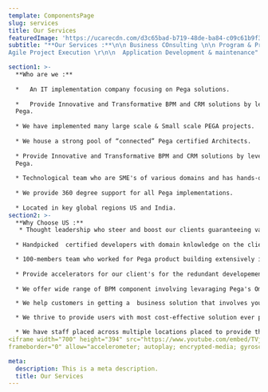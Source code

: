 ```yaml
---
template: ComponentsPage
slug: services
title: Our Services
featuredImage: 'https://ucarecdn.com/d3c65bad-b719-48de-ba84-c09c61b9f3b8/'
subtitle: "**Our Services :**\n\n Business COnsulting \n\n Program & Project Management \n\n Business Process Analysis & Engineering
Agile Project Execution \r\n\n  Application Development & maintenance"

section1: >-
  **Who are we :**
  
  *   An IT implementation company focusing on Pega solutions.
  
  *   Provide Innovative and Transformative BPM and CRM solutions by leveraging
  Pega.
  
  * We have implemented many large scale & Small scale PEGA projects.
   
  * We house a strong pool of “connected” Pega certified Architects.
  
  * Provide Innovative and Transformative BPM and CRM solutions by leveraging
  Pega.
  
  * Technological team who are SME's of various domains and has hands-on on various Pega Frameworks.
  
  * We provide 360 degree support for all Pega implementations.
  
  * Located in key global regions US and India.
section2: >-
  **Why Choose US :**
   * Thought leadership who steer and boost our clients guaranteeing value deliverable by considering ever-changing business needs.
  
  * Handpicked  certified developers with domain knlowledge on the client business who will be available round the clock for your support . 

  * 100-members team who worked for Pega product building extensively in multiple projects . Our associates are most reliable deployed  to provide a gender diverse work space in Rulesstack.
  
  * Provide accelerators for our client's for the redundant developement of common funcitonality which saves time and money for our Clients.
  
  * We offer wide range of BPM component involving levaraging Pega's Omni channel development with RPA,Workflow intelligence and Decisioning hub.

  * We help customers in getting a  business solution that involves your Complete business modules  which  gives you the elasticity to adjust and change.

  * We thrive to provide users with most cost-effective solution ever possible taking into consideration their ever-changing strategies and needs .

  * We have staff placed across multiple locations placed to provide their support from remote as well as onshore spaces.
<iframe width="700" height="394" src="https://www.youtube.com/embed/TVjYYlQu8Ns" 
frameborder="0" allow="accelerometer; autoplay; encrypted-media; gyroscope; picture-in-picture" allowfullscreen></iframe>  

meta: 
  description: This is a meta description.
  title: Our Services
---
```







